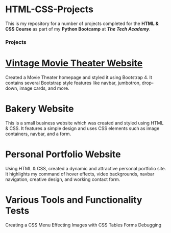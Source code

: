 # HTML-CSS-Projects
This is my repository for a number of projects completed for the <b>HTML & CSS Course</b> as part of my <b>Python Bootcamp</b> at <b><i>The Tech Academy</i></b>.

<h3>Projects</h3>

<h1><a href="https://github.com/JAL212/HTML-CSS-Projects/blob/main/bootstrap4_project/academy_cinemas.html">Vintage Movie Theater Website</a></h1>
    Created a Movie Theater homepage and styled it using Bootstrap 4. It contains several Bootstrap style features like navbar, jumbotron, drop-down, image cards, and more.

<h1>Bakery Website</h1>
    This is a small business website which was created and styled using HTML & CSS. It features a simple design and uses CSS elements such as image containers, navbar, and a form.

<h1>Personal Portfolio Website</h1>
    Using HTML & CSS, created a dynamic and attractive personal portfolio site. It highlights my command of hover effects, video backgrounds, navbar navigation, creative design, and working contact form.

<h1>Various Tools and Functionality Tests</h1>
    Creating a CSS Menu
    Effecting Images with CSS
    Tables
    Forms
    Debugging
